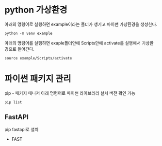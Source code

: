 # python 가상환경
아래의 명령어로 실행하면 example이라는 폴더가 생기고 파이썬 가상환경을 생성한다.

```
python -m venv example
```

아래의 명령어를 실행하면 exaple폴더안에 Scripts안에 activate를 실행해서 가상환경으로 들어간다.
```
source example/Scripts/activate
```

# 파이썬 패키지 관리
pip - 패키지 매니저
아래 명령어로 파이썬 라이브러리 설치 버전 확인 가능
```
pip list
```


## FastAPI
pip fastapi로 설치
* FAST
